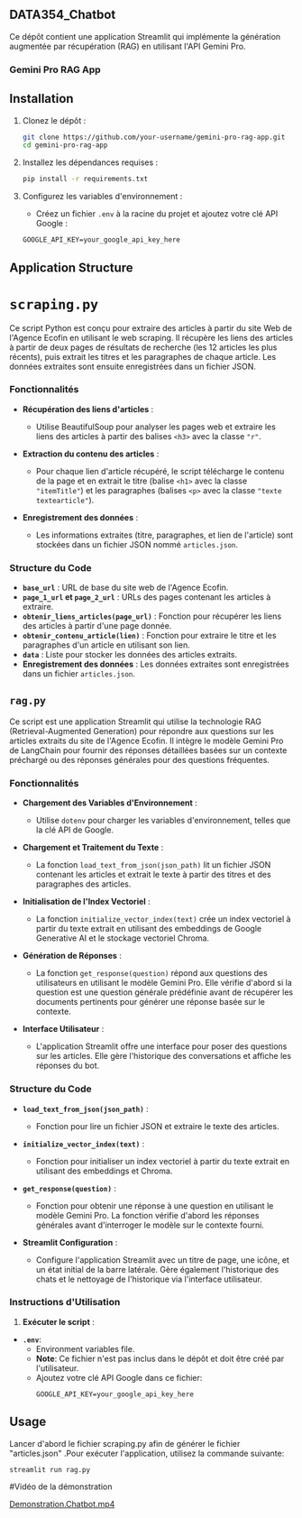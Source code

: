 ## DATA354_Chatbot

Ce dépôt contient une application Streamlit qui implémente la génération augmentée par récupération (RAG) en utilisant l'API Gemini Pro.

### Gemini Pro RAG App

## Installation

1. Clonez le dépôt :
    ```bash
    git clone https://github.com/your-username/gemini-pro-rag-app.git
    cd gemini-pro-rag-app
    ```

2. Installez les dépendances requises :
    ```bash
    pip install -r requirements.txt
    ```

3. Configurez les variables d'environnement :
    - Créez un fichier `.env` à la racine du projet et ajoutez votre clé API Google :
    ```
    GOOGLE_API_KEY=your_google_api_key_here
    ```


## Application Structure



  # `scraping.py`

Ce script Python est conçu pour extraire des articles à partir du site Web de l'Agence Ecofin en utilisant le web scraping. Il récupère les liens des articles à partir de deux pages de résultats de recherche (les 12 articles les plus récents), puis extrait les titres et les paragraphes de chaque article. Les données extraites sont ensuite enregistrées dans un fichier JSON.

### Fonctionnalités

- **Récupération des liens d'articles** : 
  - Utilise BeautifulSoup pour analyser les pages web et extraire les liens des articles à partir des balises `<h3>` avec la classe `"r"`.

- **Extraction du contenu des articles** :
  - Pour chaque lien d'article récupéré, le script télécharge le contenu de la page et en extrait le titre (balise `<h1>` avec la classe `"itemTitle"`) et les paragraphes (balises `<p>` avec la classe `"texte textearticle"`).

- **Enregistrement des données** :
  - Les informations extraites (titre, paragraphes, et lien de l'article) sont stockées dans un fichier JSON nommé `articles.json`.

### Structure du Code

- **`base_url`** : URL de base du site web de l'Agence Ecofin.
- **`page_1_url` et `page_2_url`** : URLs des pages contenant les articles à extraire.
- **`obtenir_liens_articles(page_url)`** : Fonction pour récupérer les liens des articles à partir d'une page donnée.
- **`obtenir_contenu_article(lien)`** : Fonction pour extraire le titre et les paragraphes d'un article en utilisant son lien.
- **`data`** : Liste pour stocker les données des articles extraits.
- **Enregistrement des données** : Les données extraites sont enregistrées dans un fichier `articles.json`.







## `rag.py`

Ce script est une application Streamlit qui utilise la technologie RAG (Retrieval-Augmented Generation) pour répondre aux questions sur les articles extraits du site de l'Agence Ecofin. Il intègre le modèle Gemini Pro de LangChain pour fournir des réponses détaillées basées sur un contexte préchargé ou des réponses générales pour des questions fréquentes.

### Fonctionnalités

- **Chargement des Variables d'Environnement** :
  - Utilise `dotenv` pour charger les variables d'environnement, telles que la clé API de Google.

- **Chargement et Traitement du Texte** :
  - La fonction `load_text_from_json(json_path)` lit un fichier JSON contenant les articles et extrait le texte à partir des titres et des paragraphes des articles.
  
- **Initialisation de l'Index Vectoriel** :
  - La fonction `initialize_vector_index(text)` crée un index vectoriel à partir du texte extrait en utilisant des embeddings de Google Generative AI et le stockage vectoriel Chroma.

- **Génération de Réponses** :
  - La fonction `get_response(question)` répond aux questions des utilisateurs en utilisant le modèle Gemini Pro. Elle vérifie d'abord si la question est une question générale prédéfinie avant de récupérer les documents pertinents pour générer une réponse basée sur le contexte.

- **Interface Utilisateur** :
  - L'application Streamlit offre une interface pour poser des questions sur les articles. Elle gère l'historique des conversations et affiche les réponses du bot.

### Structure du Code

- **`load_text_from_json(json_path)`** :
  - Fonction pour lire un fichier JSON et extraire le texte des articles.

- **`initialize_vector_index(text)`** :
  - Fonction pour initialiser un index vectoriel à partir du texte extrait en utilisant des embeddings et Chroma.

- **`get_response(question)`** :
  - Fonction pour obtenir une réponse à une question en utilisant le modèle Gemini Pro. La fonction vérifie d'abord les réponses générales avant d'interroger le modèle sur le contexte fourni.

- **Streamlit Configuration** :
  - Configure l'application Streamlit avec un titre de page, une icône, et un état initial de la barre latérale. Gère également l'historique des chats et le nettoyage de l'historique via l'interface utilisateur.




### Instructions d'Utilisation

1. **Exécuter le script** :








- **`.env`**:
  - Environment variables file.
  - **Note**: Ce fichier n'est pas inclus dans le dépôt et doit être créé par l'utilisateur.
  - Ajoutez votre clé API Google dans ce fichier:
    ```
    GOOGLE_API_KEY=your_google_api_key_here
    ```







    

## Usage
Lancer d'abord le fichier scraping.py afin de générer le fichier "articles.json" 
.Pour exécuter l'application, utilisez la commande suivante:
```bash
streamlit run rag.py
```



#Vidéo de la démonstration

[Demonstration.Chatbot.mp4](https://github.com/user-attachments/assets/a9db18d9-17fc-405e-9a1a-3124ac1f2ad7)
